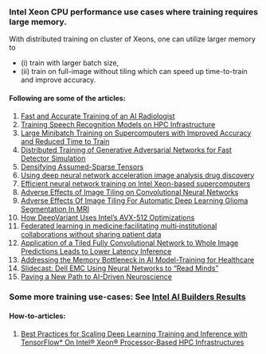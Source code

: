 
### Intel Xeon CPU performance use cases where training requires large memory. 

With distributed training on cluster of Xeons, one can utilize larger memory to 
- (i) train with larger batch size, 
- (ii) train on full-image without tiling which can speed up time-to-train and improve accuracy.

#### Following are some of the articles:

1. [Fast and Accurate Training of an AI Radiologist](https://sc18.supercomputing.org/proceedings/tech_poster/tech_poster_pages/post201.html)
1. [Training Speech Recognition Models on HPC Infrastructure](https://sc18.supercomputing.org/proceedings/workshops/workshop_pages/ws_mlhpce122.html)
1. [Large Minibatch Training on Supercomputers with Improved Accuracy and Reduced Time to Train](https://ieeexplore.ieee.org/document/8638634)
1. [Distributed Training of Generative Adversarial Networks for Fast Detector Simulation](https://rd.springer.com/chapter/10.1007/978-3-030-02465-9_35)
1. [Densifying Assumed-Sparse Tensors](https://arxiv.org/abs/1905.04035)
1. [Using deep neural network acceleration image analysis drug discovery](https://newsroom.intel.com/news/using-deep-neural-network-acceleration-image-analysis-drug-discovery/#gs.6vdy2z)
1. [Efficient neural network training on Intel Xeon-based supercomputers](https://conferences.oreilly.com/artificial-intelligence/ai-ca-2018/public/schedule/detail/71396.html)
1. [Adverse Effects of Image Tiling on Convolutional Neural Networks](https://www.springerprofessional.de/en/adverse-effects-of-image-tiling-on-convolutional-neural-networks/16457516)
1. [Adverse Effects Of Image Tiling For Automatic Deep Learning Glioma Segmentation In MRI](https://academic.oup.com/neuro-oncology/article-abstract/21/Supplement_6/vi174/5619750?redirectedFrom=fulltext)
1. [How DeepVariant Uses Intel’s AVX-512 Optimizations](https://google.github.io/deepvariant/posts/2019-04-30-the-power-of-building-on-an-accelerating-platform-how-deepVariant-uses-intels-avx-512-optimizations/)
1. [Federated learning in medicine:facilitating multi‑institutional collaborations without sharing patient data](https://www.nature.com/articles/s41598-020-69250-1.pdf) 
1. [Application of a Tiled Fully Convolutional Network to Whole Image Predictions Leads to Lower Latency Inference](https://cdn.ymaws.com/siim.org/resource/resmgr/mimi20/abstracts/application_of_a_tiled_reina.pdf) 
1. [Addressing the Memory Bottleneck in AI Model-Training for Healthcare](https://downloads.dell.com/manuals/common/dellemc_overcoming_memory_bottleneck_ai_healthcare.pdf)
1. [Slidecast: Dell EMC Using Neural Networks to “Read Minds”](https://insidehpc.com/2019/11/slidecast-dell-emc-using-neural-networks-to-read-minds/)
1. [Paving a New Path to AI-Driven Neuroscience](https://www.delltechnologies.com/asset/en-us/products/ready-solutions/customer-stories-case-studies/dell-mcgill-case-study.pdf)

### Some more training use-cases: See [Intel AI Builders Results](https://builders.intel.com/advanced-search?igq=training&program=AI&page=1) 

#### How-to-articles:
1. [Best Practices for Scaling Deep Learning Training and Inference with TensorFlow* On Intel® Xeon® Processor-Based HPC Infrastructures](https://www.intel.com/content/www/us/en/artificial-intelligence/solutions/best-known-methods-for-scaling-deep-learning-with-tensorflow-on-xeon-processor-based-clusters.html)
